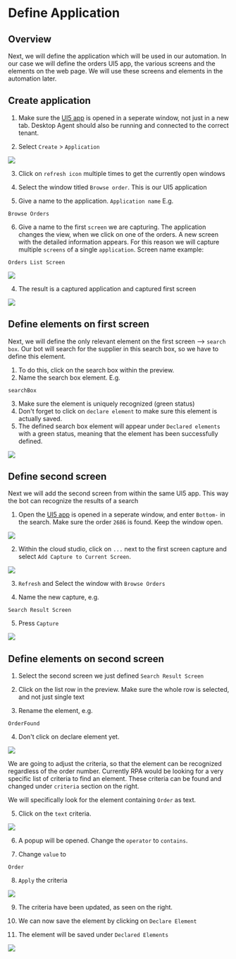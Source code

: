 # Define Application

## Overview
Next, we will define the application which will be used in our automation. In our case we will define the orders UI5 app, the various screens and the elements on the web page. We will use these screens and elements in the automation later.

## Create application

1. Make sure the [UI5 app](https://openui5.hana.ondemand.com/test-resources/sap/m/demokit/orderbrowser/webapp/test/mockServer.html) is opened in a seperate window, not just in a new tab. Desktop Agent should also be running and connected to the correct tenant.

2. Select `Create` > `Application`

![](images/0030_CreateApplication.png)


3. Click on `refresh icon` multiple times to get the currently open windows

4. Select the window titled `Browse order`. This is our UI5 application

5. Give a name to the application. `Application name` E.g.


```
Browse Orders
```

6. Give a name to the first `screen` we are capturing. The application changes the view, when we click on one of the orders. A new screen with the detailed information appears. For this reason we will capture multiple `screens` of a single `application`. Screen name example:


```
Orders List Screen
```

![](images/0040_CreateCapture.png)

4. The result is a captured application and captured first screen


![](images/0050_ResultOfFirstCapture.png)


## Define elements on first screen

Next, we will define the only relevant element on the first screen --> `search box`. Our bot will search for the supplier in this search box, so we have to define this element. 

1. To do this, click on the search box within the preview. 
2. Name the search box element. E.g.

```
searchBox
```

3. Make sure the element is uniquely recognized (green status)
4. Don't forget to click on `declare element` to make sure this element is actually saved. 
5. The defined search box element will appear under `Declared elements` with a green status, meaning that the element has been successfully defined.

![](images/0060_SearchBoxCapture.png)


## Define second screen

Next we will add the second screen from within the same UI5 app. This way the bot can recognize the results of a search

1. Open the [UI5 app](https://openui5.hana.ondemand.com/test-resources/sap/m/demokit/orderbrowser/webapp/test/mockServer.html) is opened in a seperate window, and enter `Bottom-` in the search. Make sure the order `2686` is found. Keep the window open.


![](images/0070_SearchScreenPreview.png)

2. Within the cloud studio, click on `...` next to the first screen capture and select `Add Capture to Current Screen`.


![](images/0080_AddCaptureToCurrentScreen.png)

3. `Refresh` and Select the window with `Browse Orders`

4. Name the new capture, e.g. 

```
Search Result Screen
```

5. Press `Capture`

![](images/0090_SelectNewScreenApp.png)


## Define elements on second screen

1. Select the second screen we just defined `Search Result Screen`

2. Click on the list row in the preview. Make sure the whole row is selected, and not just single text

3. Rename the element, e.g. 

```
OrderFound
```

4. Don't click on declare element yet.

![](images/0091_SelectResultItem.png)


We are going to adjust the criteria, so that the element can be recognized regardless of the order number. Currently RPA would be looking for a very specific list of criteria to find an element. These criteria can be found and changed under `criteria` section on the right.

We will specifically look for the element containing `Order` as text.

5. Click on the `text` criteria.

![](images/0100_ClickOnTextCriteria.png)

6. A popup will be opened. Change the `operator` to `contains`. 

7. Change `value` to 

```
Order
```

8. `Apply` the criteria

![](images/0110_TextContainsOrder.png)

9. The criteria have been updated, as seen on the right.

10. We can now save the element by clicking on `Declare Element`

11. The element will be saved under `Declared Elements`


![](images/0120_ResultTextContainsOrder.png)